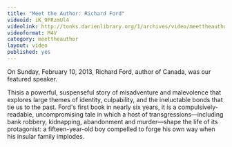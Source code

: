 ```yaml
---
title: "Meet the Author: Richard Ford"
videoid: iK_9FRzmUl4
videolink: http://tonks.darienlibrary.org/1/archives/video/meettheauthor/20130210_richard_ford.m4v
videoformat: M4V
category: meettheauthor
layout: video
published: yes
---
```


On Sunday, February 10, 2013, Richard Ford, author of Canada, was our featured speaker. 

Thisis a powerful, suspenseful story of misadventure and malevolence that explores large themes of identity, culpability, and the ineluctable bonds that tie us to the past. Ford's first book in nearly six years, it is a compulsively-readable, uncompromising tale in which a host of transgressions—including bank robbery, kidnapping, abandonment and murder—shape the life of its protagonist: a fifteen-year-old boy compelled to forge his own way when his insular family implodes. 